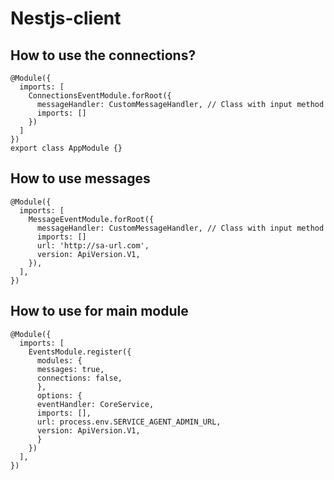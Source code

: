 # Nestjs-client

## How to use the connections?
```node 
@Module({
  imports: [
    ConnectionsEventModule.forRoot({
      messageHandler: CustomMessageHandler, // Class with input method
      imports: []
    })
  ]
})
export class AppModule {}
```


## How to use messages
```node
@Module({
  imports: [
    MessageEventModule.forRoot({
      messageHandler: CustomMessageHandler, // Class with input method
      imports: []
      url: 'http://sa-url.com',
      version: ApiVersion.V1,
    }),
  ],
})

```


## How to use for main module
```node
@Module({
  imports: [
    EventsModule.register({
      modules: {
      messages: true,
      connections: false,
      },
      options: {
      eventHandler: CoreService,
      imports: [],
      url: process.env.SERVICE_AGENT_ADMIN_URL,
      version: ApiVersion.V1,
      }
    })
  ],
})

```